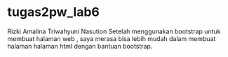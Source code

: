 # tugas2pw_lab6
Rizki Amalina Triwahyuni Nasution
Setelah menggunakan bootstrap untuk membuat halaman web , saya merasa bisa lebih mudah dalam membuat halaman halaman html dengan bantuan bootstrap.
